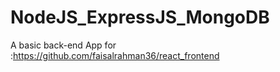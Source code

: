 # NodeJS_ExpressJS_MongoDB

A basic back-end App for :https://github.com/faisalrahman36/react_frontend
